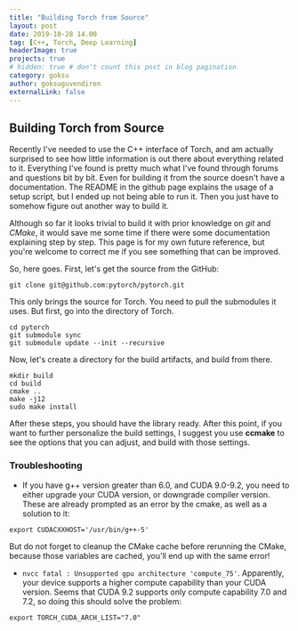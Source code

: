 ```yaml
---
title: "Building Torch from Source"
layout: post
date: 2019-10-28 14.00
tag: [C++, Torch, Deep Learning]
headerImage: true
projects: true
# hidden: true # don't count this post in blog pagination
category: goksu
author: goksuguvendiren
externalLink: false
---
```


## Building Torch from Source

Recently I've needed to use the C++ interface of Torch, and am actually surprised to see how little information is out there about everything related to it. Everything I've found is pretty much what I've found through forums and questions bit by bit. Even for building it from the source doesn't have a documentation. The README in the github page explains the usage of a setup script, but I ended up not being able to run it. Then you just have to somehow figure out another way to build it. 

Although so far it looks trivial to build it with prior knowledge on *git* and *CMake*, it would save me some time if there were some documentation explaining step by step. This page is for my own future reference, but you're welcome to correct me if you see something that can be improved.

So, here goes. First, let's get the source from the GitHub: 

``` 
git clone git@github.com:pytorch/pytorch.git
```

This only brings the source for Torch. You need to pull the submodules it uses. 
But first, go into the directory of Torch.

``` 
cd pytorch
git submodule sync
git submodule update --init --recursive
```

Now, let's create a directory for the build artifacts, and build from there.

```
mkdir build
cd build
cmake ..
make -j12
sudo make install
```

After these steps, you should have the library ready. After this point, if you want to further personalize the build settings, I suggest you use __ccmake__ to see the options that you can adjust, and build with those settings.

### Troubleshooting

* If you have g++ version greater than 6.0, and CUDA 9.0-9.2, you need to either upgrade your CUDA version, or downgrade compiler version. These are already prompted as an error by the cmake, as well as a solution to it:
```
export CUDACXXHOST='/usr/bin/g++-5'
``` 
But do not forget to cleanup the CMake cache before rerunning the CMake, because those variables are cached, you'll end up with the same error!

* ```nvcc fatal : Unsupported gpu architecture 'compute_75'```.
Apparently, your device supports a higher compute capability than your CUDA version. Seems that CUDA 9.2 supports only compute capability 7.0 and 7.2, so doing this should solve the problem:
```
export TORCH_CUDA_ARCH_LIST="7.0"
```